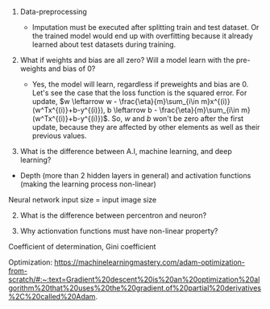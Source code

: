 1. Data-preprocessing
    - Imputation must be executed after splitting train and test dataset. Or the trained model would end up with overfitting because it already learned about test datasets during training.
  
2. What if weights and bias are all zero? Will a model learn with the pre-weights and bias of 0?
    - Yes, the model will learn, regardless if preweights and bias are 0. Let's see the case that the loss function is the squared error. For update, $w \leftarrow w - \frac{\eta}{m}\sum_{i\in m}x^{(i)}(w^Tx^{(i)}+b-y^{(i)}), b \leftarrow b - \frac{\eta}{m}\sum_{i\in m}(w^Tx^{(i)}+b-y^{(i)})$. So, $w$ and $b$ won't be zero after the first update, because they are affected by other elements as well as their previous values.

3. What is the difference between A.I, machine learning, and deep learning?
  - Depth (more than 2 hidden layers in general) and activation functions (making the learning process non-linear)


Neural network input size = input image size

2. What is the difference between percentron and neuron?

3. Why actionvation functions must have non-linear property?


Coefficient of determination, Gini coefficient

Optimization: https://machinelearningmastery.com/adam-optimization-from-scratch/#:~:text=Gradient%20descent%20is%20an%20optimization%20algorithm%20that%20uses%20the%20gradient,of%20partial%20derivatives%2C%20called%20Adam.
